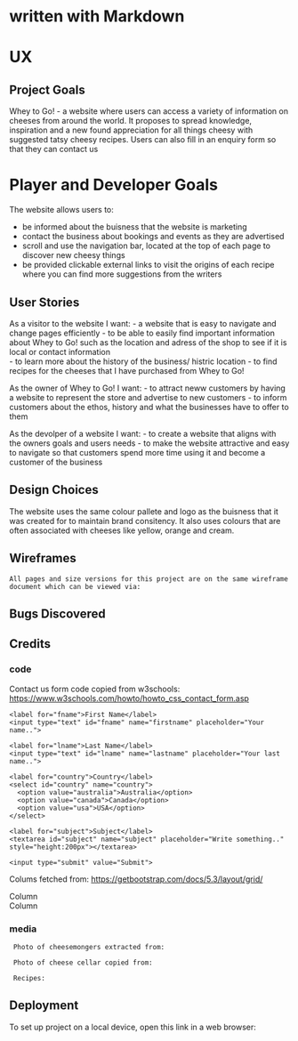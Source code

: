 # written with Markdown

# UX
  ## Project Goals
   Whey to Go! - a website where users can access a variety of information on cheeses from around the world. It proposes to spread knowledge, inspiration and a new found appreciation for all things cheesy with suggested tatsy cheesy recipes. Users can also fill in an enquiry form so that they can contact us


  # Player and Developer Goals
   The website allows users to: 
   * be informed about the buisness that the website is marketing 
   * contact the business about bookings and events as they are advertised 
   * scroll and use the navigation bar, located at the top of each page to discover new cheesy things
   * be provided clickable external links to visit the origins of each recipe where you can find more suggestions from the writers 

  ## User Stories
   As a visitor to the website I want:
    - a website that is easy to navigate and change pages efficiently
    - to be able to easily find important information about Whey to Go! such as the location and adress of the shop to see if it is local or contact information  
    - to learn more about the history of the business/ histric location 
    - to find recipes for the cheeses that I have purchased from Whey to Go!

   As the owner of Whey to Go! I want:
    - to attract neww customers by having a website to represent the store and advertise to new customers
    - to inform customers about the ethos, history and what the businesses have to offer to them

   As the devolper of a website I want:
    - to create a website that aligns with the owners goals and users needs
    - to make the website attractive and easy to navigate so that customers spend more time using it and become a customer of the business

    
  ## Design Choices
   The website uses the same colour pallete and logo as the buisness that it was created for to maintain brand consitency. It also uses colours that are often associated with cheeses like yellow, orange and cream.

  ## Wireframes
    All pages and size versions for this project are on the same wireframe document which can be viewed via:
 
  ## Bugs Discovered

  ## Credits
   ### code
   Contact us form code copied from w3schools:
 https://www.w3schools.com/howto/howto_css_contact_form.asp 
<div class="container">
  <form action="action_page.php">

    <label for="fname">First Name</label>
    <input type="text" id="fname" name="firstname" placeholder="Your name..">

    <label for="lname">Last Name</label>
    <input type="text" id="lname" name="lastname" placeholder="Your last name..">

    <label for="country">Country</label>
    <select id="country" name="country">
      <option value="australia">Australia</option>
      <option value="canada">Canada</option>
      <option value="usa">USA</option>
    </select>

    <label for="subject">Subject</label>
    <textarea id="subject" name="subject" placeholder="Write something.." style="height:200px"></textarea>

    <input type="submit" value="Submit">

  </form>
</div> 
   
 Colums fetched from: https://getbootstrap.com/docs/5.3/layout/grid/
 <div class="container text-center">
  <div class="row">
    <div class="col">
    </div>
    <div class="col">
      Column
    </div>
    <div class="col">
      Column
    </div>
  </div>
</div>

   ### media
     Photo of cheesemongers extracted from: 

     Photo of cheese cellar copied from: 

     Recipes:

  ## Deployment
   To set up project on a local device, open this link in a web browser: